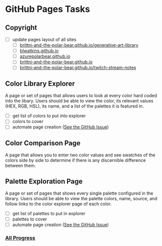 # GitHub Pages Tasks

## Copyright

- [ ] update pages layout of all sites
  - [ ] [brittni-and-the-polar-bear.github.io/generative-art-library](https://brittni-and-the-polar-bear.github.io/generative-art-library/)
  - [ ] [blwatkins.github.io](https://blwatkins.github.io/)
  - [ ] [azurepolarbear.github.io](https://azurepolarbear.github.io/)
  - [ ] [brittni-and-the-polar-bear.github.io](https://brittni-and-the-polar-bear.github.io/)
  - [ ] [brittni-and-the-polar-bear.github.io/twitch-stream-notes](https://brittni-and-the-polar-bear.github.io/twitch-stream-notes/)

## Color Library Explorer

A page or set of pages that allows users to look at every color hard coded into the libary.
Users should be able to view the color, its relevant values (HEX, RGB, HSL), its name, and a list of the palettes it is
featured in.

- [ ] get list of colors to put into explorer
- [ ] colors to cover
- [ ] automate page
  creation ([See the GitHub Issue](https://github.com/brittni-and-the-polar-bear/generative-art-library/issues/25))

## Color Comparison Page

A page that allows you to enter two color values and see swatches of the colors side by side to determine if there is
any discernible difference between them.

## Palette Exploration Page

A page or set of pages that shows every single palette configured in the library. Users should be able to view the
palette colors, name, source, and follow links to the color explorer page of each color.

- [ ] get list of palettes to put in explorer
- [ ] palettes to cover
- [ ] automate page
  creation ([See the GitHub Issue](https://github.com/brittni-and-the-polar-bear/generative-art-library/issues/26))

### [All Progress](./progress.md)
